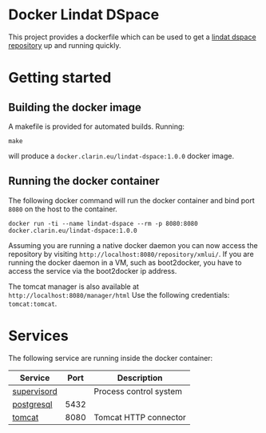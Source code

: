 # Docker Lindat DSpace

This project provides a dockerfile which can be used to get a [lindat dspace repository](https://github.com/ufal/lindat-dspace) up and running quickly.

# Getting started

## Building the docker image

A makefile is provided for automated builds. Running:

```
make
```
will produce a `docker.clarin.eu/lindat-dspace:1.0.0` docker image.

## Running the docker container

The following docker command will run the docker container and bind port `8080` on the host to the container.

```
docker run -ti --name lindat-dspace --rm -p 8080:8080 docker.clarin.eu/lindat-dspace:1.0.0
```

Assuming you are running a native docker daemon you can now access the repository by visiting `http://localhost:8080/repository/xmlui/`. If you are running the docker daemon in a VM, such as boot2docker, you have to access the service via the boot2docker ip address.

The tomcat manager is also available at `http://localhost:8080/manager/html` Use the following credentials: `tomcat:tomcat`.

# Services

The following service are running inside the docker container:

| Service                                          | Port | Description            |
| ------------------------------------------------ | ---- | ---------------------- |
| [supervisord](http://supervisord.org/index.html) |      | Process control system |
| [postgresql](https://www.postgresql.org/)        | 5432 |                        |
| [tomcat](http://tomcat.apache.org/)              | 8080 | Tomcat HTTP connector  |

